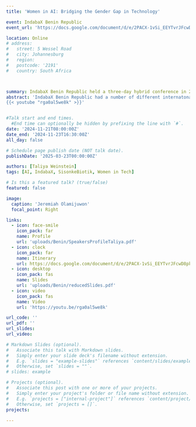 ```yaml
---
title: 'Women in AI: Bridging the Gender Gap in Technology'

event: IndabaX Benin Republic
event_url: 'https://docs.google.com/document/d/e/2PACX-1vSi_EEYTvrJFcwD8pktTs9AWpLP6pyBALH4toJ-6HTuPhByn_vetIxDc15U0u_725JsgGqixI_lnLsF/pub'

location: Online
# address:
#   street: 5 Wessel Road 
#   city: Johannesburg
#   region: 
#   postcode: '2191'
#   country: South Africa 



summary: IndabaX Benin Republic held a three-day hybrid conference in 2024 to build local capacity in machine learning through talks and hands-on coding sessions for students, professionals, and AI enthusiasts to ~150 attendees.
abstract: 'IndabaX Benin Republic had a number of different internatonal speakers focusing on various aspects of machine leanring advancement from AI for Financial Inclusion in Africa to Building Resilient Models. I was contacted by Jeremiah Olamijuwon, the conference organizer, to give a presentation on Bridging the Gender Gap in AI.
{{< youtube "rga0al5we8k" >}}'


#Talk start and end times.
  #End time can optionally be hidden by prefixing the line with `#`.
date: '2024-11-21T08:00:00Z'
date_end: '2024-11-23T16:30:00Z'
all_day: false

# Schedule page publish date (NOT talk date).
publishDate: '2025-03-23T00:00:00Z'

authors: [Taliya Weinstein]
tags: [AI, IndabaX, SisonkeBiotik, Women in Tech]

# Is this a featured talk? (true/false)
featured: false

image:
  caption: 'Jeremiah Olamijuwon'
  focal_point: Right

links:
  - icon: face-smile
    icon_pack: far
    name: Profile
    url: 'uploads/Benin/SpeakersProfileTaliya.pdf'
  - icon: clock
    icon_pack: far
    name: Itinerary
    url: https://docs.google.com/document/d/e/2PACX-1vSi_EEYTvrJFcwD8pktTs9AWpLP6pyBALH4toJ-6HTuPhByn_vetIxDc15U0u_725JsgGqixI_lnLsF/pub
  - icon: desktop
    icon_pack: fas
    name: Slides
    url: 'uploads/Benin/reducedSlides.pdf'
  - icon: video
    icon_pack: fas
    name: Video
    url: 'https://youtu.be/rga0al5we8k'

url_code: ''
url_pdf: ''
url_slides: 
url_video: 

# Markdown Slides (optional).
#   Associate this talk with Markdown slides.
#   Simply enter your slide deck's filename without extension.
#   E.g. `slides = "example-slides"` references `content/slides/example-slides.md`.
#   Otherwise, set `slides = ""`.
# slides: example

# Projects (optional).
#   Associate this post with one or more of your projects.
#   Simply enter your project's folder or file name without extension.
#   E.g. `projects = ["internal-project"]` references `content/project/deep-learning/index.md`.
#   Otherwise, set `projects = []`.
projects:
  
---
```

